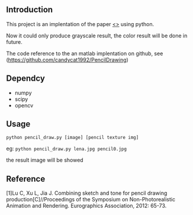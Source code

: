 ## Introduction
This project is an implentation of the paper [<<Combining Sketch and Tone for Pencil Drawing Production>>](http://www.cse.cuhk.edu.hk/leojia/projects/pencilsketch/pencil_drawing.htm) using python. 

Now it could only produce grayscale result, the color result will be done in future.

The code reference to the an matlab implentation on github, see (https://github.com/candycat1992/PencilDrawing)   


## Dependcy
* numpy
* scipy
* opencv


## Usage
`python pencil_draw.py [image] [pencil texture img]`

eg: `python pencil_draw.py lena.jpg pencil0.jpg`

the result image will be showed

## Reference
[1]Lu C, Xu L, Jia J. Combining sketch and tone for pencil drawing production[C]//Proceedings of the Symposium on Non-Photorealistic Animation and Rendering. Eurographics Association, 2012: 65-73.
